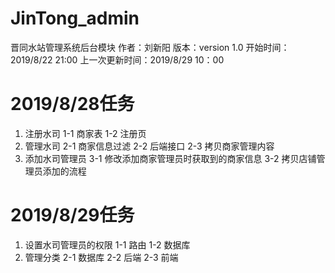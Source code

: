 # JinTong_admin

晋同水站管理系统后台模块
作者：刘新阳   版本：version 1.0 
开始时间：2019/8/22 21:00  上一次更新时间：2019/8/29 10：00

# 2019/8/28任务
1. 注册水司
    1-1 商家表
    1-2 注册页
2. 管理水司
    2-1 商家信息过滤
    2-2 后端接口
    2-3 拷贝商家管理内容
3. 添加水司管理员
    3-1 修改添加商家管理员时获取到的商家信息
    3-2 拷贝店铺管理员添加的流程

# 2019/8/29任务
1. 设置水司管理员的权限
    1-1 路由
    1-2 数据库
2. 管理分类
    2-1 数据库
    2-2 后端
    2-3 前端
    